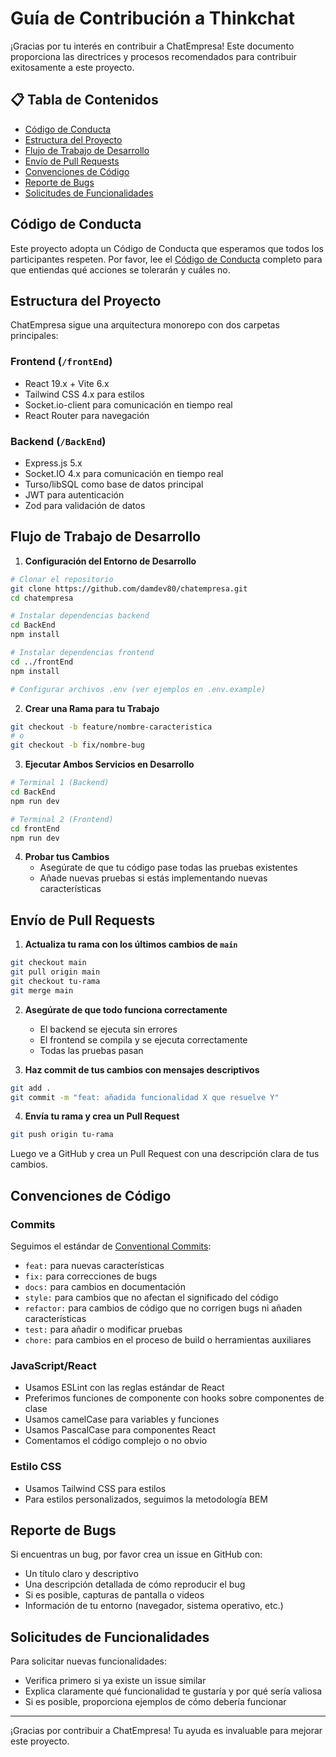 # Guía de Contribución a Thinkchat

¡Gracias por tu interés en contribuir a ChatEmpresa! Este documento proporciona las directrices y procesos recomendados para contribuir exitosamente a este proyecto.

## 📋 Tabla de Contenidos

- [Código de Conducta](#código-de-conducta)
- [Estructura del Proyecto](#estructura-del-proyecto)
- [Flujo de Trabajo de Desarrollo](#flujo-de-trabajo-de-desarrollo)
- [Envío de Pull Requests](#envío-de-pull-requests)
- [Convenciones de Código](#convenciones-de-código)
- [Reporte de Bugs](#reporte-de-bugs)
- [Solicitudes de Funcionalidades](#solicitudes-de-funcionalidades)

## Código de Conducta

Este proyecto adopta un Código de Conducta que esperamos que todos los participantes respeten. Por favor, lee el [Código de Conducta](CODE_OF_CONDUCT.md) completo para que entiendas qué acciones se tolerarán y cuáles no.

## Estructura del Proyecto

ChatEmpresa sigue una arquitectura monorepo con dos carpetas principales:

### Frontend (`/frontEnd`)
- React 19.x + Vite 6.x
- Tailwind CSS 4.x para estilos
- Socket.io-client para comunicación en tiempo real
- React Router para navegación

### Backend (`/BackEnd`) 
- Express.js 5.x
- Socket.IO 4.x para comunicación en tiempo real
- Turso/libSQL como base de datos principal
- JWT para autenticación
- Zod para validación de datos

## Flujo de Trabajo de Desarrollo

1. **Configuración del Entorno de Desarrollo**

```bash
# Clonar el repositorio
git clone https://github.com/damdev80/chatempresa.git
cd chatempresa

# Instalar dependencias backend
cd BackEnd
npm install

# Instalar dependencias frontend
cd ../frontEnd
npm install

# Configurar archivos .env (ver ejemplos en .env.example)
```

2. **Crear una Rama para tu Trabajo**

```bash
git checkout -b feature/nombre-caracteristica
# o
git checkout -b fix/nombre-bug
```

3. **Ejecutar Ambos Servicios en Desarrollo**

```bash
# Terminal 1 (Backend)
cd BackEnd
npm run dev

# Terminal 2 (Frontend)
cd frontEnd
npm run dev
```

4. **Probar tus Cambios**
   - Asegúrate de que tu código pase todas las pruebas existentes
   - Añade nuevas pruebas si estás implementando nuevas características

## Envío de Pull Requests

1. **Actualiza tu rama con los últimos cambios de `main`**
```bash
git checkout main
git pull origin main
git checkout tu-rama
git merge main
```

2. **Asegúrate de que todo funciona correctamente**
   - El backend se ejecuta sin errores
   - El frontend se compila y se ejecuta correctamente
   - Todas las pruebas pasan

3. **Haz commit de tus cambios con mensajes descriptivos**
```bash
git add .
git commit -m "feat: añadida funcionalidad X que resuelve Y"
```

4. **Envía tu rama y crea un Pull Request**
```bash
git push origin tu-rama
```
Luego ve a GitHub y crea un Pull Request con una descripción clara de tus cambios.

## Convenciones de Código

### Commits

Seguimos el estándar de [Conventional Commits](https://www.conventionalcommits.org/):
- `feat:` para nuevas características
- `fix:` para correcciones de bugs
- `docs:` para cambios en documentación
- `style:` para cambios que no afectan el significado del código
- `refactor:` para cambios de código que no corrigen bugs ni añaden características
- `test:` para añadir o modificar pruebas
- `chore:` para cambios en el proceso de build o herramientas auxiliares

### JavaScript/React

- Usamos ESLint con las reglas estándar de React
- Preferimos funciones de componente con hooks sobre componentes de clase
- Usamos camelCase para variables y funciones
- Usamos PascalCase para componentes React
- Comentamos el código complejo o no obvio

### Estilo CSS

- Usamos Tailwind CSS para estilos
- Para estilos personalizados, seguimos la metodología BEM

## Reporte de Bugs

Si encuentras un bug, por favor crea un issue en GitHub con:
- Un título claro y descriptivo
- Una descripción detallada de cómo reproducir el bug
- Si es posible, capturas de pantalla o videos
- Información de tu entorno (navegador, sistema operativo, etc.)

## Solicitudes de Funcionalidades

Para solicitar nuevas funcionalidades:
- Verifica primero si ya existe un issue similar
- Explica claramente qué funcionalidad te gustaría y por qué sería valiosa
- Si es posible, proporciona ejemplos de cómo debería funcionar

---

¡Gracias por contribuir a ChatEmpresa! Tu ayuda es invaluable para mejorar este proyecto.
